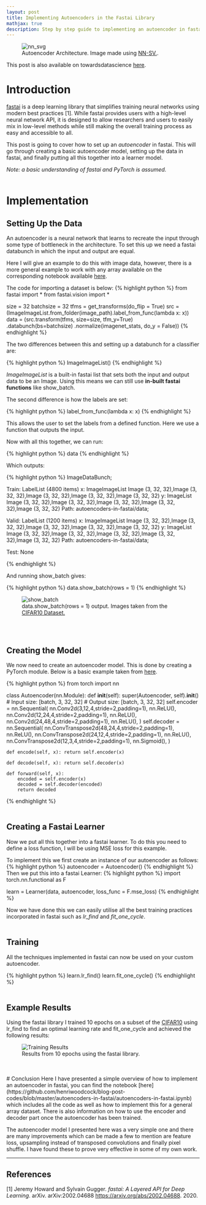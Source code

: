 ```yaml
---
layout: post
title: Implementing Autoencoders in the Fastai Library
mathjax: true
description: Step by step guide to implementing an autoencoder in fastai.
---
```


<figure>
  <img src="/assets/images/nn.png" alt="nn_svg" class="center"/>
  <figcaption class="center">Autoencoder Architecture. Image made using <a href="https://alexlenail.me/NN-SVG/LeNet.html">NN-SV.</a>.</figcaption>
</figure>

<div class="message">
  This post is also available on towardsdatascience <a href="https://towardsdatascience.com/autoencoders-in-the-fastai-library-fa288e1f899a">here</a>.
</div>


# Introduction
[fastai](https://docs.fast.ai/index.html) is a deep learning library that simplifies training neural networks using modern best practices [1]. While fastai provides users with a high-level neural network API, it is designed to allow researchers and users to easily mix in low-level methods while still making the overall training process as easy and accessible to all.

This post is going to cover how to set up an _autoencoder_ in fastai. This will go through creating a basic autoencoder model, setting up the data in fastai, and finally putting all this together into a learner model.

_Note: a basic understanding of fastai and PyTorch is assumed._
<br/><br/>
# Implementation
## Setting Up the Data
An autoencoder is a neural network that learns to recreate the input through some type of bottleneck in the architecture. To set this up we need a fastai databunch in which the input and output are equal.

Here I will give an example to do this with image data, however, there is a more general example to work with any array available on the corresponding notebook available [here](https://github.com/henriwoodcock/blog-post-codes/blob/master/autoencoders-in-fastai/autoencoders-in-fastai.ipynb).

The code for importing a dataset is below:
{% highlight python %}
from fastai import *
from fastai.vision import *

size = 32
batchsize = 32
tfms = get_transforms(do_flip = True)
src = (ImageImageList.from_folder(image_path).label_from_func(lambda x: x))
data = (src.transform(tfms, size=size, tfm_y=True)
        .databunch(bs=batchsize)
        .normalize(imagenet_stats, do_y = False))
{% endhighlight %}

The two differences between this and setting up a databunch for a classifier are:

{% highlight python %}
ImageImageList()
{% endhighlight %}

_ImageImageList_ is a built-in fastai list that sets both the input and output data to be an Image. Using this means we can still use __in-built fastai functions__ like show_batch.

The second difference is how the labels are set:

{% highlight python %}
label_from_func(lambda x: x)
{% endhighlight %}

This allows the user to set the labels from a defined function. Here we use a function that outputs the input.

Now with all this together, we can run:

{% highlight python %}
data
{% endhighlight %}

Which outputs:

{% highlight python %}
ImageDataBunch;

Train: LabelList (4800 items)
x: ImageImageList
Image (3, 32, 32),Image (3, 32, 32),Image (3, 32, 32),Image (3, 32, 32),Image (3, 32, 32)
y: ImageList
Image (3, 32, 32),Image (3, 32, 32),Image (3, 32, 32),Image (3, 32, 32),Image (3, 32, 32)
Path: autoencoders-in-fastai/data;

Valid: LabelList (1200 items)
x: ImageImageList
Image (3, 32, 32),Image (3, 32, 32),Image (3, 32, 32),Image (3, 32, 32),Image (3, 32, 32)
y: ImageList
Image (3, 32, 32),Image (3, 32, 32),Image (3, 32, 32),Image (3, 32, 32),Image (3, 32, 32)
Path: autoencoders-in-fastai/data;

Test: None

{% endhighlight %}

And running show_batch gives:

{% highlight python %}
data.show_batch(rows = 1)
{% endhighlight %}

<figure>
  <img src="/assets/post_images/autoencoders_in_fastai/show_batch.png" alt="show_batch" class="center"/>
  <figcaption class="center">data.show_batch(rows = 1) output. Images taken from the <a href="https://www.cs.toronto.edu/~kriz/cifar.html">CIFAR10 Dataset.</a></figcaption>
</figure>

<br/><br/>
## Creating the Model
We now need to create an autoencoder model. This is done by creating a PyTorch module. Below is a basic example taken from [here](https://github.com/jellycsc/PyTorch-CIFAR-10-autoencoder/blob/master/main.py).

{% highlight python %}
from torch import nn

class Autoencoder(nn.Module):
    def __init__(self):
        super(Autoencoder, self).__init__()
        # Input size: [batch, 3, 32, 32]
        # Output size: [batch, 3, 32, 32]
        self.encoder = nn.Sequential(
            nn.Conv2d(3,12,4,stride=2,padding=1),
            nn.ReLU(),
            nn.Conv2d(12,24,4,stride=2,padding=1),
            nn.ReLU(),
            nn.Conv2d(24,48,4,stride=2,padding=1),
            nn.ReLU(),
        )
        self.decoder = nn.Sequential(
            nn.ConvTranspose2d(48,24,4,stride=2,padding=1),
            nn.ReLU(),
            nn.ConvTranspose2d(24,12,4,stride=2,padding=1),
            nn.ReLU(),
            nn.ConvTranspose2d(12,3,4,stride=2,padding=1),
            nn.Sigmoid(),
        )

    def encode(self, x): return self.encoder(x)

    def decode(self, x): return self.decoder(x)

    def forward(self, x):
        encoded = self.encoder(x)
        decoded = self.decoder(encoded)
        return decoded
{% endhighlight %}
<br/><br/>
## Creating a Fastai Learner
Now we put all this together into a fastai learner. To do this you need to define a loss function, I will be using MSE loss for this example.

To implement this we first create an instance of our autoencoder as follows:
{% highlight python %}
autoencoder = Autoencoder()
{% endhighlight %}
Then we put this into a fastai Learner:
{% highlight python %}
import torch.nn.functional as F

learn = Learner(data, autoencoder, loss_func = F.mse_loss)
{% endhighlight %}

Now we have done this we can easily utilise all the best training practices incorporated in fastai such as _lr_find_ and _fit_one_cycle_.
<br/><br/>
## Training
All the techniques implemented in fastai can now be used on your custom autoencoder.

{% highlight python %}
learn.lr_find()
learn.fit_one_cycle()
{% endhighlight %}
<br/><br/>
## Example Results
Using the fastai library I trained 10 epochs on a subset of the [CIFAR10](https://www.cs.toronto.edu/~kriz/cifar.html) using lr_find to find an optimal learning rate and fit_one_cycle and achieved the following results:

<figure>
  <img src="/assets/post_images/autoencoders_in_fastai/training_show_results.png" alt="Training Results" class="center"/>
  <figcaption class="center">Results from 10 epochs using the fastai library.</figcaption>
</figure>
<br/><br/>
# Conclusion
Here I have presented a simple overview of how to implement an autoencoder in fastai, you can find the notebook [here](https://github.com/henriwoodcock/blog-post-codes/blob/master/autoencoders-in-fastai/autoencoders-in-fastai.ipynb) which includes all the code as well as how to implement this for a general array dataset. There is also information on how to use the encoder and decoder part once the autoencoder has been trained.

The autoencoder model I presented here was a very simple one and there are many improvements which can be made a few to mention are feature loss, upsampling instead of transposed convolutions and finally pixel shuffle. I have found these to prove very effective in some of my own work.

------

## References
[1] Jeremy Howard and Sylvain Gugger. _fastai: A Layered API for Deep Learning_. arXiv. arXiv:2002.04688 https://arxiv.org/abs/2002.04688. 2020.
